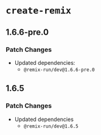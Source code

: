 # `create-remix`

## 1.6.6-pre.0

### Patch Changes

- Updated dependencies:
  - `@remix-run/dev@1.6.6-pre.0`

## 1.6.5

### Patch Changes

- Updated dependencies
  - `@remix-run/dev@1.6.5`
